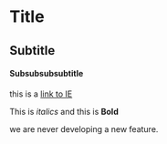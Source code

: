 # Title 

## Subtitle 

#### Subsubsubsubtitle

this is a [link to IE](https://www.ie.edu/)

This is *italics* and this is **Bold**

we are never developing a new feature.